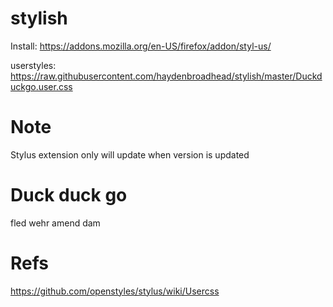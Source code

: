 # stylish
Install:
https://addons.mozilla.org/en-US/firefox/addon/styl-us/

userstyles:
https://raw.githubusercontent.com/haydenbroadhead/stylish/master/Duckduckgo.user.css

# Note
Stylus extension only will update when version is updated

# Duck duck go
fled wehr amend dam

# Refs
https://github.com/openstyles/stylus/wiki/Usercss

